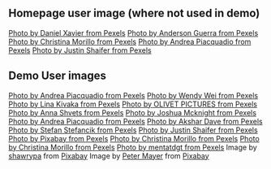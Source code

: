 ## Homepage user image (where not used in demo)
[Photo by Daniel Xavier from Pexels](https://www.pexels.com/photo/man-wearing-gray-and-red-crew-neck-shirt-smiling-1121796/)
[Photo by Anderson Guerra from Pexels](https://www.pexels.com/photo/smiling-woman-wearing-silver-colored-stud-earrings-and-black-collared-top-1197132/)
[Photo by Christina Morillo from Pexels](https://www.pexels.com/photo/woman-smiling-at-the-camera-1181686/)
[Photo by Andrea Piacquadio from Pexels](https://www.pexels.com/photo/woman-wearing-yellow-button-up-long-sleeved-dress-shirt-774095/)
[Photo by Justin Shaifer from Pexels](https://www.pexels.com/photo/photography-of-a-guy-wearing-green-shirt-1222271/)

## Demo User images
[Photo by Andrea Piacquadio from Pexels](https://www.pexels.com/photo/woman-in-collared-shirt-774909/?utm_content=attributionCopyText&utm_medium=referral&utm_source=pexels)
[Photo by Wendy Wei from Pexels](https://www.pexels.com/photo/man-sitting-on-stair-while-smiling-1699159/?utm_content=attributionCopyText&utm_medium=referral&utm_source=pexels)
[Photo by Lina Kivaka from Pexels](https://www.pexels.com/photo/woman-smiling-in-front-of-the-camera-1573010/?utm_content=attributionCopyText&utm_medium=referral&utm_source=pexels)
[Photo by OLIVET PICTURES from Pexels](https://www.pexels.com/photo/photo-of-man-wearing-denim-jacket-2691608/?utm_content=attributionCopyText&utm_medium=referral&utm_source=pexels)
[Photo by Anna Shvets from Pexels](https://www.pexels.com/photo/woman-in-purple-off-shoulder-top-holding-an-ipad-3727465/?utm_content=attributionCopyText&utm_medium=referral&utm_source=pexelsPhoto)
[Photo by Joshua Mcknight from Pexels](https://www.pexels.com/photo/woman-sitting-on-a-chair-3290234/?utm_content=attributionCopyText&utm_medium=referral&utm_source=pexels)
[Photo by Andrea Piacquadio from Pexels](https://www.pexels.com/photo/man-in-white-button-shirt-smiling-3758112/?utm_content=attributionCopyText&utm_medium=referral&utm_source=pexels)
[Photo by Akshar Dave from Pexels](https://www.pexels.com/photo/man-playing-guitar-977971/?utm_content=attributionCopyText&utm_medium=referral&utm_source=pexels)
[Photo by Stefan Stefancik from Pexels](https://www.pexels.com/photo/man-on-gray-shirt-portrait-91227/?utm_content=attributionCopyText&utm_medium=referral&utm_source=pexels)
[Photo by Justin Shaifer from Pexels](https://www.pexels.com/photo/photography-of-a-guy-wearing-green-shirt-1222271/?utm_content=attributionCopyText&utm_medium=referral&utm_source=pexels)
[Photo by Pixabay from Pexels](https://www.pexels.com/photo/adult-beard-boy-casual-220453/?utm_content=attributionCopyText&utm_medium=referral&utm_source=pexels)
[Photo by Christina Morillo from Pexels](https://www.pexels.com/photo/woman-smiling-at-the-camera-1181686/?utm_content=attributionCopyText&utm_medium=referral&utm_source=pexels)
[Photo by Christina Morillo from Pexels](https://www.pexels.com/photo/woman-standing-near-whiteboard-1181519/?utm_content=attributionCopyText&utm_medium=referral&utm_source=pexels)
[Photo by mentatdgt from Pexels](https://www.pexels.com/photo/photography-of-a-beautiful-woman-smiling-1024311/?utm_content=attributionCopyText&utm_medium=referral&utm_source=pexels)
Image by <a href="https://pixabay.com/users/shawrypa-3371520/?utm_source=link-attribution&amp;utm_medium=referral&amp;utm_campaign=image&amp;utm_content=1690965">shawrypa</a> from <a href="https://pixabay.com/?utm_source=link-attribution&amp;utm_medium=referral&amp;utm_campaign=image&amp;utm_content=1690965">Pixabay</a>
Image by <a href="https://pixabay.com/users/petahmayer-3499701/?utm_source=link-attribution&amp;utm_medium=referral&amp;utm_campaign=image&amp;utm_content=2634974">Peter Mayer</a> from <a href="https://pixabay.com/?utm_source=link-attribution&amp;utm_medium=referral&amp;utm_campaign=image&amp;utm_content=2634974">Pixabay</a>